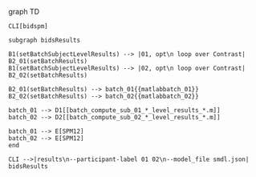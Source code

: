 graph TD

    CLI[bidspm]

    subgraph bidsResults

    B1(setBatchSubjectLevelResults) --> |01, opt\n loop over Contrast| B2_01(setBatchResults)
    B1(setBatchSubjectLevelResults) --> |02, opt\n loop over Contrast| B2_02(setBatchResults)

    B2_01(setBatchResults) --> batch_01{{matlabbatch_01}}
    B2_02(setBatchResults) --> batch_02{{matlabbatch_02}}

    batch_01 --> D1[[batch_compute_sub_01_*_level_results_*.m]]
    batch_02 --> D2[[batch_compute_sub_02_*_level_results_*.m]]

    batch_01 --> E[SPM12]
    batch_02 --> E[SPM12]
    end

    CLI -->|results\n--participant-label 01 02\n--model_file smdl.json| bidsResults
